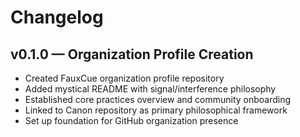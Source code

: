 # Changelog

## v0.1.0 — Organization Profile Creation

- Created FauxCue organization profile repository
- Added mystical README with signal/interference philosophy
- Established core practices overview and community onboarding
- Linked to Canon repository as primary philosophical framework
- Set up foundation for GitHub organization presence